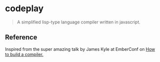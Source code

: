 # codeplay
> A simplified lisp-type language compiler written in javascript.

## Reference
Inspired from the super amazing talk by James Kyle at EmberConf on [How to build a compiler.](https://www.youtube.com/watch?v=Tar4WgAfMr4)
